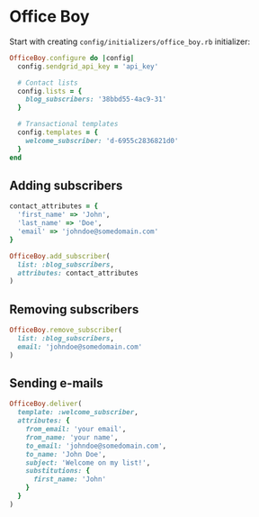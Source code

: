 # Office Boy

Start with creating `config/initializers/office_boy.rb` initializer:

```ruby
OfficeBoy.configure do |config|
  config.sendgrid_api_key = 'api_key'

  # Contact lists
  config.lists = {
    blog_subscribers: '38bbd55-4ac9-31'
  }

  # Transactional templates
  config.templates = {
    welcome_subscriber: 'd-6955c2836821d0'
  }
end
```

## Adding subscribers

```ruby
contact_attributes = {
  'first_name' => 'John',
  'last_name' => 'Doe',
  'email' => 'johndoe@somedomain.com'
}

OfficeBoy.add_subscriber(
  list: :blog_subscribers,
  attributes: contact_attributes
)
```

## Removing subscribers

```ruby
OfficeBoy.remove_subscriber(
  list: :blog_subscribers,
  email: 'johndoe@somedomain.com'
)
```

## Sending e-mails

```ruby
OfficeBoy.deliver(
  template: :welcome_subscriber,
  attributes: {
    from_email: 'your email',
    from_name: 'your name',
    to_email: 'johndoe@somedomain.com',
    to_name: 'John Doe',
    subject: 'Welcome on my list!',
    substitutions: {
      first_name: 'John'
    }
  }
)
```
